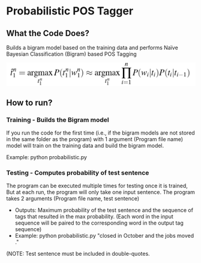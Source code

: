 # Probabilistic POS Tagger

## What the Code Does?
Builds a bigram model based on the training data and performs Naïve Bayesian Classification (Bigram) based POS Tagging

![Naïve Bayesian Classification (Bigram) based POS Tagging Equation](probabilistic_POS_Equation.png)

## How to run?
### Training - Builds the Bigram model
If you run the code for the first time (i.e., if the bigram models are not stored in the same folder as the program) with 1 argument (Program file name) model will train on the training data and build the bigram model.

Example: python probabilistic.py

### Testing - Computes probability of test sentence
The program can be executed multiple times for testing once it is trained, But at each run, the program will only take one input sentence. The program takes 2 arguments (Program file name, test sentence)

  * Outputs: Maximum probability of the test sentence and the sequence of tags that resulted in the max probability. (Each word in the input sequence will be paired to the corresponding word in the output tag sequence)
  * Example: python probabilistic.py "closed in October and the jobs moved ." 

(NOTE: Test sentence must be included in double-quotes.
